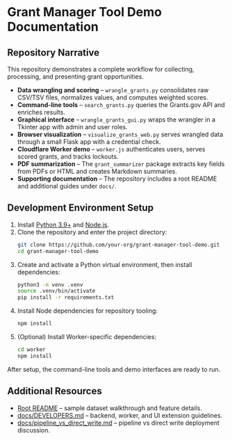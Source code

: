 # Grant Manager Tool Demo Documentation

## Repository Narrative
This repository demonstrates a complete workflow for collecting, processing, and presenting grant opportunities.

- **Data wrangling and scoring** – `wrangle_grants.py` consolidates raw CSV/TSV files, normalizes values, and computes weighted scores.
- **Command-line tools** – `search_grants.py` queries the Grants.gov API and enriches results.
- **Graphical interface** – `wrangle_grants_gui.py` wraps the wrangler in a Tkinter app with admin and user roles.
- **Browser visualization** – `visualize_grants_web.py` serves wrangled data through a small Flask app with a credential check.
- **Cloudflare Worker demo** – `worker.js` authenticates users, serves scored grants, and tracks lockouts.
- **PDF summarization** – The `grant_summarizer` package extracts key fields from PDFs or HTML and creates Markdown summaries.
- **Supporting documentation** – The repository includes a root README and additional guides under `docs/`.

## Development Environment Setup
1. Install [Python 3.9+](https://www.python.org/downloads/) and [Node.js](https://nodejs.org/).
2. Clone the repository and enter the project directory:
   ```bash
   git clone https://github.com/your-org/grant-manager-tool-demo.git
   cd grant-manager-tool-demo
   ```
3. Create and activate a Python virtual environment, then install dependencies:
   ```bash
   python3 -m venv .venv
   source .venv/bin/activate
   pip install -r requirements.txt
   ```
4. Install Node dependencies for repository tooling:
   ```bash
   npm install
   ```
5. (Optional) Install Worker-specific dependencies:
   ```bash
   cd worker
   npm install
   ```

After setup, the command-line tools and demo interfaces are ready to run.

## Additional Resources
- [Root README](../README.md) – sample dataset walkthrough and feature details.
- [docs/DEVELOPERS.md](DEVELOPERS.md) – backend, worker, and UI extension guidelines.
- [docs/pipeline_vs_direct_write.md](pipeline_vs_direct_write.md) – pipeline vs direct write deployment discussion.
